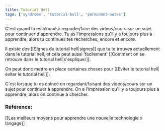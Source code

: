 ```yaml
---
title: Tutorial Hell
tags: ['syndrome', 'tutorial-hell', 'permanent-notes']
---
```


C'est quand tu es bloqué à regarder/faire des videos/cours sur un sujet pour continuer d'apprendre.
Tu as l'impressions qu'il y a toujours plus à apprendre, alors tu continues tes recherches, encore et encore.

Il existe des [[Signes du tutorial hell|signes]] que tu te trouves actuellement dans le tutorial hell, et cela peut aussi 'facilement' [[Comment on se retrouve dans le tutorial hell|s'expliquer]]. 

On peut donc mettre en place certaines choses pour [[Eviter le tutorial hell|éviter le tutorial hell]].

C'est lorsque tu es coincé en regardant/faisant des vidéos/cours sur un sujet pour continuer à apprendre. 
On a l'impression qu'il y a toujours plus à apprendre, alors on continue à chercher.

### Référence:
[[Les meilleurs moyens pour apprendre une nouvelle technologie x langage]]
